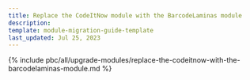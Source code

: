 ```yaml
---
title: Replace the CodeItNow module with the BarcodeLaminas module
description:
template: module-migration-guide-template
last_updated: Jul 25, 2023
---
```


{% include pbc/all/upgrade-modules/replace-the-codeitnow-with-the-barcodelaminas-module.md %} <!-- To edit, see /_includes/pbc/all/upgrade-modules/replace-the-codeitnow-with-the-barcodelaminas-module.md -->
